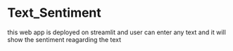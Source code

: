 # Text_Sentiment
this web app is deployed on streamlit and user can enter any text and it will show the sentiment reagarding the text
